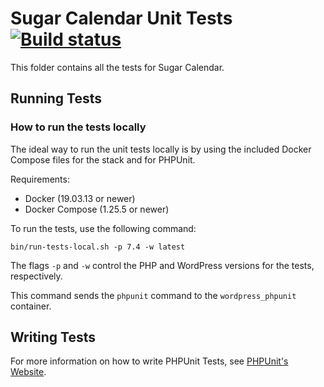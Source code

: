 # Sugar Calendar Unit Tests [![Build status](https://badge.buildkite.com/b3d05fe8f3def8497826170480aa3db69ebd7898c66c97881e.svg)](https://buildkite.com/sandhills-development-llc/affiliatewp)


This folder contains all the tests for Sugar Calendar.

## Running Tests
### How to run the tests locally
The ideal way to run the unit tests locally is by using the included Docker Compose files for the stack and for PHPUnit.

Requirements:
- Docker (19.03.13 or newer)
- Docker Compose (1.25.5 or newer)

To run the tests, use the following command:
```
bin/run-tests-local.sh -p 7.4 -w latest
```

The flags `-p` and `-w` control the PHP and WordPress versions for the tests, respectively.

This command sends the `phpunit` command to the `wordpress_phpunit` container.

## Writing Tests
For more information on how to write PHPUnit Tests, see [PHPUnit's Website](http://www.phpunit.de/manual/3.6/en/writing-tests-for-phpunit.html).
